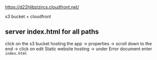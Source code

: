 https://d22hlibzizjrcs.cloudfront.net/

s3 bucket + cloudfront

## server index.html for all paths

click on the s3 bucket hosting the app -> properties -> scroll down to the end -> click on edit Static website hosting -> under Error document enter `index.html`
